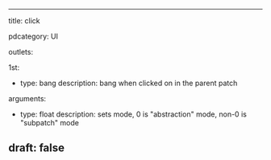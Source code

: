 --- 


title: click

pdcategory: UI



outlets:

  1st:
  - type: bang
    description: bang when clicked on in the parent patch

arguments:
  - type: float
    description: sets mode, 0 is "abstraction" mode, non-0 is "subpatch" mode





draft: false
---